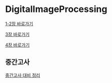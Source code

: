 # DigitalImageProcessing


[1-2장 바로가기](https://github.com/MoSonLee/DigitalImageProcessing/issues/2)

[3장 바로가기](https://github.com/MoSonLee/DigitalImageProcessing/issues/3)

[4장 바로가기](https://github.com/MoSonLee/DigitalImageProcessing/issues/4)


## 중간고사
[중간고사 대비 정리](https://github.com/MoSonLee/DigitalImageProcessing/blob/main/%E1%84%83%E1%85%B5%E1%84%8C%E1%85%B5%E1%84%90%E1%85%A5%E1%86%AF%20%E1%84%8B%E1%85%A7%E1%86%BC%E1%84%89%E1%85%A1%E1%86%BC%E1%84%8E%E1%85%A5%E1%84%85%E1%85%B5%20%E1%84%8C%E1%85%AE%E1%86%BC%E1%84%80%E1%85%A1%E1%86%AB%E1%84%80%E1%85%A9%E1%84%89%E1%85%A1%202.pdf)
